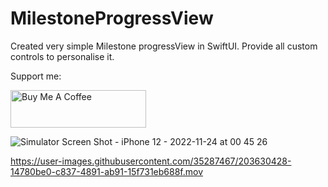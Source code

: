 # MilestoneProgressView

Created very simple Milestone progressView in SwiftUI. Provide all custom controls to personalise it.

Support me:

<a href="https://www.buymeacoffee.com/pratik28" target="_blank"><img src="https://cdn.buymeacoffee.com/buttons/v2/default-yellow.png" alt="Buy Me A Coffee" style="height: 60px !important;width: 217px !important;" ></a>

![Simulator Screen Shot - iPhone 12 - 2022-11-24 at 00 45 26](https://user-images.githubusercontent.com/35287467/203630646-e57b65e8-29ed-49af-ab94-e6bc1f0e5430.png)



https://user-images.githubusercontent.com/35287467/203630428-14780be0-c837-4891-ab91-15f731eb688f.mov

